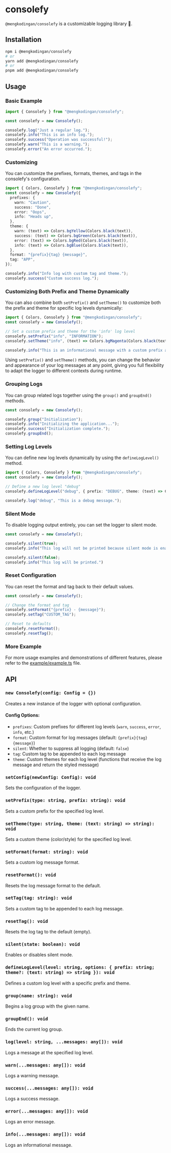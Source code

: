 # consolefy

`@mengkodingan/consolefy` is a customizable logging library 🙂.

## Installation

```sh
npm i @mengkodingan/consolefy
# or
yarn add @mengkodingan/consolefy
# or
pnpm add @mengkodingan/consolefy
```

## Usage

### Basic Example

```ts
import { Consolefy } from "@mengkodingan/consolefy";

const consolefy = new Consolefy();

consolefy.log("Just a regular log.");
consolefy.info("This is an info log.");
consolefy.success("Operation was successful!");
consolefy.warn("This is a warning.");
consolefy.error("An error occurred.");
```

### Customizing
You can customize the prefixes, formats, themes, and tags in the consolefy's configuration.

```ts
import { Colors, Consolefy } from "@mengkodingan/consolefy";
const consolefy = new Consolefy({
  prefixes: {
    warn: "Caution",
    success: "Done",
    error: "Oops",
    info: "Heads up",
  },
  theme: {
    warn: (text) => Colors.bgYellow(Colors.black(text)),
    success: (text) => Colors.bgGreen(Colors.black(text)),
    error: (text) => Colors.bgRed(Colors.black(text)),
    info: (text) => Colors.bgBlue(Colors.black(text)),
  },
  format: "{prefix}{tag} {message}",
  tag: "APP",
});

consolefy.info("Info log with custom tag and theme.");
consolefy.success("Custom success log.");
```

### Customizing Both Prefix and Theme Dynamically
You can also combine both `setPrefix()` and `setTheme()` to customize both the prefix and theme for specific log levels dynamically:


```ts
import { Colors, Consolefy } from "@mengkodingan/consolefy";
const consolefy = new Consolefy();

// Set a custom prefix and theme for the 'info' log level
consolefy.setPrefix("info", "INFORMATION");
consolefy.setTheme("info", (text) => Colors.bgMagenta(Colors.black(text)));

consolefy.info("This is an informational message with a custom prefix and theme.");
```

Using `setPrefix()` and `setTheme()` methods, you can change the behavior and appearance of your log messages at any point, giving you full flexibility to adapt the logger to different contexts during runtime.

### Grouping Logs
You can group related logs together using the `group()` and `groupEnd()` methods.

```ts
const consolefy = new Consolefy();

consolefy.group("Initialization");
consolefy.info("Initializing the application...");
consolefy.success("Initialization complete.");
consolefy.groupEnd();
```

### Setting Log Levels
You can define new log levels dynamically by using the `defineLogLevel()` method.

```ts
import { Colors, Consolefy } from "@mengkodingan/consolefy";
const consolefy = new Consolefy();

// Define a new log level "debug"
consolefy.defineLogLevel("debug", { prefix: "DEBUG", theme: (text) => Colors.bgRedBright(Colors.black(text)) });

consolefy.log("debug", "This is a debug message.");
```

### Silent Mode
To disable logging output entirely, you can set the logger to silent mode.

```ts
const consolefy = new Consolefy();

consolefy.silent(true);
consolefy.info("This log will not be printed because silent mode is enabled.");

consolefy.silent(false);
consolefy.info("This log will be printed.")
```

### Reset Configuration
You can reset the format and tag back to their default values.

```ts
const consolefy = new Consolefy();

// Change the format and tag
consolefy.setFormat("{prefix} - {message}");
consolefy.setTag("CUSTOM_TAG");

// Reset to defaults
consolefy.resetFormat();
consolefy.resetTag();
```

### More Example
For more usage examples and demonstrations of different features, please refer to the [example/example.ts](https://github.com/Mengkodingan/consolefy/blob/main/example/example.ts) file.

## API

### `new Consolefy(config: Config = {})`
Creates a new instance of the logger with optional configuration.

#### Config Options:

- `prefixes`: Custom prefixes for different log levels (`warn`, `success`, `error`, `info`, etc.)
- `format`: Custom format for log messages (default: `{prefix}{tag} {message}`)
- `silent`: Whether to suppress all logging (default: `false`)
- `tag`: Custom tag to be appended to each log message
- `theme`: Custom themes for each log level (functions that receive the log message and return the styled message)

### `setConfig(newConfig: Config): void`
Sets the configuration of the logger.

### `setPrefix(type: string, prefix: string): void`
Sets a custom prefix for the specified log level.

### `setTheme(type: string, theme: (text: string) => string): void`
Sets a custom theme (color/style) for the specified log level.

### `setFormat(format: string): void`
Sets a custom log message format.

### `resetFormat(): void`
Resets the log message format to the default.

### `setTag(tag: string): void`
Sets a custom tag to be appended to each log message.

### `resetTag(): void`
Resets the log tag to the default (empty).

### `silent(state: boolean): void`
Enables or disables silent mode.

### `defineLogLevel(level: string, options: { prefix: string; theme?: (text: string) => string }): void`
Defines a custom log level with a specific prefix and theme.

### `group(name: string): void`
Begins a log group with the given name.

### `groupEnd(): void`
Ends the current log group.

### `log(level: string, ...messages: any[]): void`
Logs a message at the specified log level.

### `warn(...messages: any[]): void`
Logs a warning message.

### `success(...messages: any[]): void`
Logs a success message.

### `error(...messages: any[]): void`
Logs an error message.

### `info(...messages: any[]): void`
Logs an informational message.
